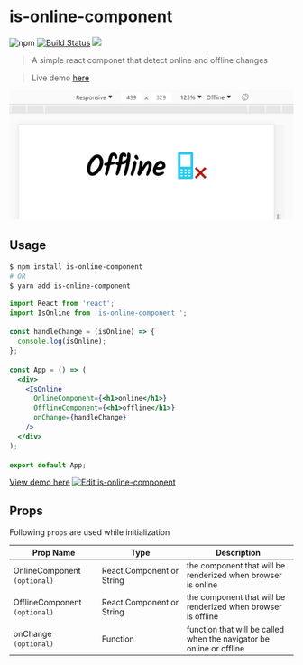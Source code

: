 # is-online-component

![npm](https://img.shields.io/npm/dt/is-online-component.svg) [![Build Status](https://travis-ci.org/Leocardoso94/is-online-component.svg?branch=master)](https://travis-ci.org/Leocardoso94/is-online-component) [![](https://data.jsdelivr.com/v1/package/npm/is-online-component/badge)](https://www.jsdelivr.com/package/npm/is-online-component)

> A simple react componet that detect online and offline changes

> Live demo [here](https://codesandbox.io/s/4ry12w6509)

![](https://raw.githubusercontent.com/Leocardoso94/is-online-component/master/docs/gif.gif)

## Usage

```bash
$ npm install is-online-component
# OR
$ yarn add is-online-component
```

```jsx
import React from 'react';
import IsOnline from 'is-online-component ';

const handleChange = (isOnline) => {
  console.log(isOnline);
};

const App = () => (
  <div>
    <IsOnline
      OnlineComponent={<h1>online</h1>}
      OfflineComponent={<h1>offline</h1>}
      onChange={handleChange}
    />
  </div>
);

export default App;
```

[View demo here](https://codesandbox.io/s/4ry12w6509)
[![Edit is-online-component](https://codesandbox.io/static/img/play-codesandbox.svg)](https://codesandbox.io/s/4ry12w6509)

## Props

Following `props` are used while initialization

| Prop Name             | Type              | Description                                                                                    |
| --------------------- | ----------------- | ---------------------------------------------------------------------------------------------- |
| OnlineComponent `(optional)` | React.Component or String | the component that will be renderized when browser is online                                                                    |
| OfflineComponent `(optional)`    | React.Component or String | the component that will be renderized when browser is offline                                                                        |
| onChange `(optional)`   | Function  | function that will be called when the navigator be online or offline |


